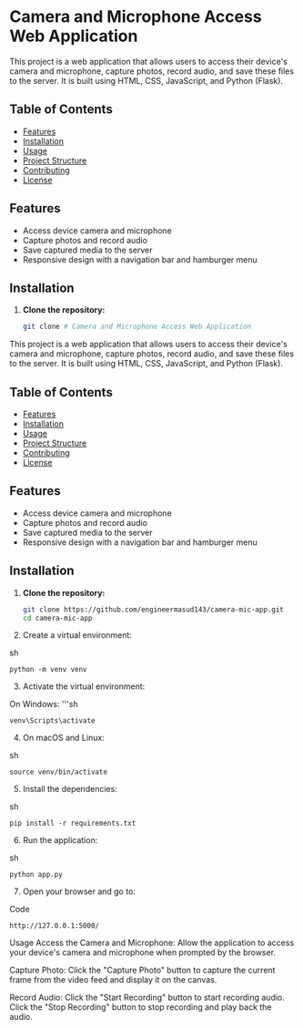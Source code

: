 # Camera and Microphone Access Web Application

This project is a web application that allows users to access their device's camera and microphone, capture photos, record audio, and save these files to the server. It is built using HTML, CSS, JavaScript, and Python (Flask).

## Table of Contents

- [Features](#features)
- [Installation](#installation)
- [Usage](#usage)
- [Project Structure](#project-structure)
- [Contributing](#contributing)
- [License](#license)

## Features

- Access device camera and microphone
- Capture photos and record audio
- Save captured media to the server
- Responsive design with a navigation bar and hamburger menu

## Installation

1. **Clone the repository:**

   ```sh
   git clone # Camera and Microphone Access Web Application

This project is a web application that allows users to access their device's camera and microphone, capture photos, record audio, and save these files to the server. It is built using HTML, CSS, JavaScript, and Python (Flask).

## Table of Contents

- [Features](#features)
- [Installation](#installation)
- [Usage](#usage)
- [Project Structure](#project-structure)
- [Contributing](#contributing)
- [License](#license)

## Features

- Access device camera and microphone
- Capture photos and record audio
- Save captured media to the server
- Responsive design with a navigation bar and hamburger menu

## Installation

1. **Clone the repository:**

   ```sh
   git clone https://github.com/engineermasud143/camera-mic-app.git
   cd camera-mic-app

2. Create a virtual environment:

sh

    python -m venv venv

   
   
 3. Activate the virtual environment:

On Windows:
'''sh

    venv\Scripts\activate

4. On macOS and Linux:

sh

    source venv/bin/activate

5. Install the dependencies:

sh

    pip install -r requirements.txt
    
6. Run the application:

sh

    python app.py
    
7. Open your browser and go to:

Code

    http://127.0.0.1:5000/

    
Usage
Access the Camera and Microphone:
Allow the application to access your device's camera and microphone when prompted by the browser.

Capture Photo:
Click the "Capture Photo" button to capture the current frame from the video feed and display it on the canvas.

Record Audio:
Click the "Start Recording" button to start recording audio. Click the "Stop Recording" button to stop recording and play back the audio.
